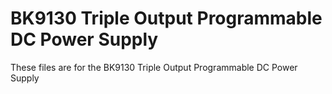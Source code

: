 # BK9130 Triple Output Programmable DC Power Supply
These files are for the BK9130 Triple Output Programmable DC Power Supply
